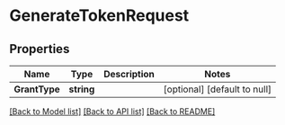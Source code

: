 # GenerateTokenRequest

## Properties
Name | Type | Description | Notes
------------ | ------------- | ------------- | -------------
**GrantType** | **string** |  | [optional] [default to null]

[[Back to Model list]](../README.md#documentation-for-models) [[Back to API list]](../README.md#documentation-for-api-endpoints) [[Back to README]](../README.md)

